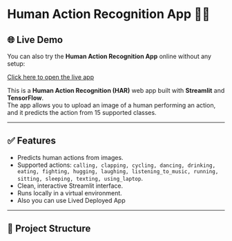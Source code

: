 # Human Action Recognition App 🕺🤖

## 🌐 Live Demo

You can also try the **Human Action Recognition App** online without any setup:

[Click here to open the live app](https://human-action-recognition-system.streamlit.app/)

This is a **Human Action Recognition (HAR)** web app built with **Streamlit** and **TensorFlow**.  
The app allows you to upload an image of a human performing an action, and it predicts the action from 15 supported classes.

---

## ✅ Features

- Predicts human actions from images.
- Supported actions: `calling, clapping, cycling, dancing, drinking, eating, fighting, hugging, laughing, listening_to_music, running, sitting, sleeping, texting, using_laptop`.
- Clean, interactive Streamlit interface.
- Runs locally in a virtual environment.
- Also you can use Lived Deployed App

---

## 📂 Project Structure


